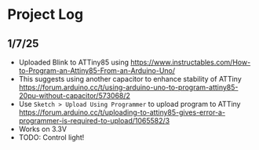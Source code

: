 # Project Log
## 1/7/25
* Uploaded Blink to ATTiny85 using https://www.instructables.com/How-to-Program-an-Attiny85-From-an-Arduino-Uno/
* This suggests using another capacitor to enhance stability of ATTiny https://forum.arduino.cc/t/using-arduino-uno-to-program-attiny85-20pu-without-capacitor/573068/2
* Use `Sketch > Upload Using Programmer` to upload program to ATTiny https://forum.arduino.cc/t/uploading-to-attiny85-gives-error-a-programmer-is-required-to-upload/1065582/3
* Works on 3.3V
* TODO: Control light!
